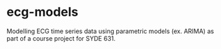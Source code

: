 # ecg-models
Modelling ECG time series data using parametric models (ex. ARIMA) as part of a course project for SYDE 631.
